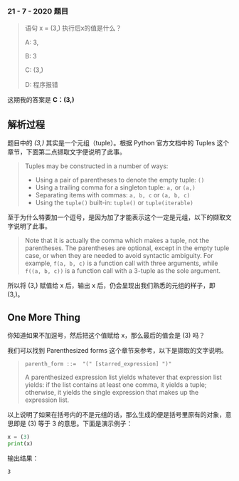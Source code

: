 ### 21 - 7 - 2020 题目

> 语句 x = (3,) 执行后x的值是什么？
>
> A: 3,
>
> B: 3
>
> C: (3,)
>
> D: 程序报错



这期我的答案是 **C：(3,)**



## 解析过程

题目中的 *(3,)* 其实是一个元组（tuple）。根据 Python 官方文档中的 Tuples 这个章节，下面第二点撷取文字便说明了此事。

> Tuples may be constructed in a number of ways:
>
> - Using a pair of parentheses to denote the empty tuple: `()`
> - Using a trailing comma for a singleton tuple: `a,` or `(a,)`
> - Separating items with commas: `a, b, c` or `(a, b, c)`
> - Using the `tuple()` built-in: `tuple()` or `tuple(iterable)`

至于为什么特要加一个逗号，是因为加了才能表示这个一定是元组，以下的撷取文字说明了此事。

> Note that it is actually the comma which makes a tuple, not the parentheses. The parentheses are optional, except in the empty tuple case, or when they are needed to avoid syntactic ambiguity. For example, `f(a, b, c)` is a function call with three arguments, while `f((a, b, c))` is a function call with a 3-tuple as the sole argument.

所以将 (3,) 赋值给 x 后，输出 x 后，仍会呈现出我们熟悉的元组的样子，即 (3,)。



## One More Thing

你知道如果不加逗号，然后把这个值赋给 x，那么最后的值会是 (3) 吗？

我们可以找到 Parenthesized forms 这个章节来参考，以下是撷取的文字说明。

> ```
> parenth_form ::=  "(" [starred_expression] ")"
> ```
>
> A parenthesized expression list yields whatever that expression list yields: if the list contains at least one comma, it yields a tuple; otherwise, it yields the single expression that makes up the expression list.

以上说明了如果在括号内的不是元组的话，那么生成的便是括号里原有的对象，意思即是 (3) 等于 3 的意思。下面是演示例子：

```python
x = (3)
print(x)
```

输出结果：

```
3
```



